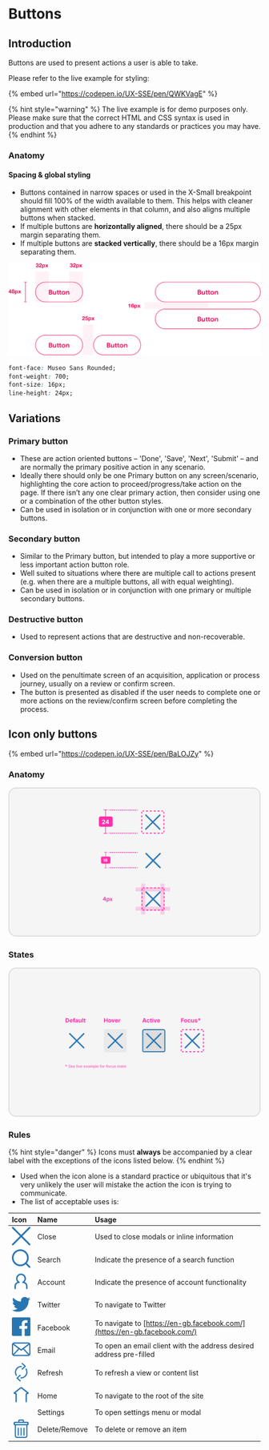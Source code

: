 # Buttons

## Introduction

Buttons are used to present actions a user is able to take.

Please refer to the live example for styling:

{% embed url="https://codepen.io/UX-SSE/pen/QWKVagE" %}

{% hint style="warning" %}
The live example is for demo purposes only. Please make sure that the correct HTML and CSS syntax is used in production and that you adhere to any standards or practices you may have.
{% endhint %}

### Anatomy

#### Spacing & global styling

* Buttons contained in narrow spaces or used in the X-Small breakpoint should fill 100% of the width available to them. This helps with cleaner alignment with other elements in that column, and also aligns multiple buttons when stacked.
* If multiple buttons are **horizontally aligned**, there should be a 25px margin separating them.
* If multiple buttons are **stacked vertically**, there should be a 16px margin separating them.

![](../../.gitbook/assets/button-spec.png)

```css
font-face: Museo Sans Rounded;
font-weight: 700;
font-size: 16px;
line-height: 24px;
```

## Variations

### Primary button

* These are action oriented buttons – 'Done', 'Save', 'Next', 'Submit' – and are normally the primary positive action in any scenario.
* Ideally there should only be one Primary button on any screen/scenario, highlighting the core action to proceed/progress/take action on the page. If there isn’t any one clear primary action, then consider using one or a combination of the other button styles.
* Can be used in isolation or in conjunction with one or more secondary buttons.

### Secondary button

* Similar to the Primary button, but intended to play a more supportive or less important action button role.
* Well suited to situations where there are multiple call to actions present \(e.g. when there are a multiple buttons, all with equal weighting\).
* Can be used in isolation or in conjunction with one primary or multiple secondary buttons.

### Destructive button

* Used to represent actions that are destructive and non-recoverable.

### Conversion button

* Used on the penultimate screen of an acquisition, application or process journey, usually on a review or confirm screen.
* The button is presented as disabled if the user needs to complete one or more actions on the review/confirm screen before completing the process.

## Icon only buttons

{% embed url="https://codepen.io/UX-SSE/pen/BaLOJZy" %}

### Anatomy

![](../../.gitbook/assets/icon-button-spec%20%281%29.png)

### States

![](../../.gitbook/assets/icon-button-states-spec.png)

### Rules

{% hint style="danger" %}
Icons must **always** be accompanied by a clear label with the exceptions of the icons listed below.
{% endhint %}

* Used when the icon alone is a standard practice or ubiquitous that it's very unlikely the user will mistake the action the icon is trying to communicate.
* The list of acceptable uses is:

| Icon | Name | Usage |
| :--- | :--- | :--- |
| ![](../../.gitbook/assets/cross.png) | Close | Used to close modals or inline information |
| ![](../../.gitbook/assets/search.png) | Search | Indicate the presence of a search function |
| ![](../../.gitbook/assets/my-account.png) | Account | Indicate the presence of account functionality |
| ![](../../.gitbook/assets/twitter.png)  | Twitter | To navigate to Twitter |
| ![](../../.gitbook/assets/facebook.png)  | Facebook | To navigate to [https://en-gb.facebook.com/](https://en-gb.facebook.com/) |
| ![](../../.gitbook/assets/email.png)  | Email | To open an email client with the address desired address pre-filled |
| ![](../../.gitbook/assets/change-tariff-old-.png)  | Refresh | To refresh a view or content list |
| ![](../../.gitbook/assets/boilers-and-heating.png)  | Home | To navigate to the root of the site |
|   | Settings | To open settings menu or modal |
| ![](../../.gitbook/assets/trashcan.png)  | Delete/Remove | To delete or remove an item |




